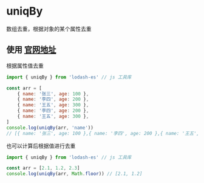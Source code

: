 # uniqBy
数组去重，根据对象的某个属性去重

## 使用 [官网地址](https://www.lodashjs.com/docs/lodash.uniqBy)

根据属性值去重
``` js
import { uniqBy } from 'lodash-es' // js 工具库

const arr = [
	{ name: '张三', age: 100 },
	{ name: '李四', age: 200 },
	{ name: '王五', age: 300 },
	{ name: '李四', age: 200 },
	{ name: '王五', age: 300 },
]
console.log(uniqBy(arr, 'name'))
// [{ name: '张三', age: 100 },{ name: '李四', age: 200 },{ name: '王五', age: 300 }]
```

也可以计算后根据值进行去重
``` js
import { uniqBy } from 'lodash-es' // js 工具库

const arr = [2.1, 1.2, 2.3]
console.log(uniqBy(arr, Math.floor)) // [2.1, 1.2]
```